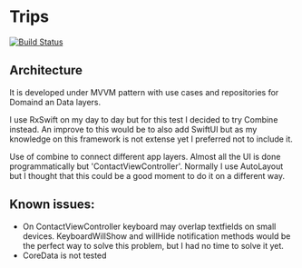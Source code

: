 # Trips
[![Build Status](https://travis-ci.com/erikagujari1/trips.svg?branch=master)](https://travis-ci.com/erikagujari1/trips)

## Architecture
It is developed under MVVM pattern with use cases and repositories for Domaind an Data layers.

I use RxSwift on my day to day but for this test I decided to try Combine instead. An improve to this would be to also add SwiftUI but as my knowledge on this framework is not extense yet I preferred not to include it.

Use of combine to connect different app layers. Almost all the UI is done programmatically but 'ContactViewController'. Normally I use AutoLayout but I thought that this could be a good moment to do it on a different way.

## Known issues:
- On ContactViewController keyboard may overlap textfields on small devices. KeyboardWillShow and willHide notification methods would be the perfect way to solve this problem, but I had no time to solve it yet.
- CoreData is not tested